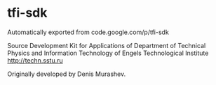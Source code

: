 # tfi-sdk
Automatically exported from code.google.com/p/tfi-sdk

Source Development Kit for Applications of Department of Technical Physics and Information Technology of Engels Technological Institute http://techn.sstu.ru

Originally developed by Denis Murashev.
